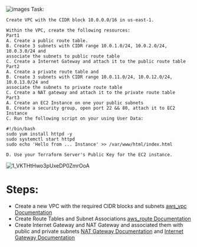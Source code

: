 ![images](https://user-images.githubusercontent.com/85028974/197711473-69d28f16-ed55-4543-a7e5-2911f3e1afcf.png)
Task:
```
Create VPC with the CIDR block 10.0.0.0/16 in us-east-1.

Within the VPC, create the following resources:
Part1
A. Create a public route table.
B. Create 3 subnets with CIDR range 10.0.1.0/24, 10.0.2.0/24, 10.0.3.0/24 and
associate the subnets to public route table
C. Create a Internet Gateway and attach it to the public route table
Part2
A. Create a private route table and 
B. Create 3 subnets with CIDR range 10.0.11.0/24, 10.0.12.0/24, 10.0.13.0/24 and
associate the subnets to private route table
C. Create a NAT gateway and attach it to the private route table
Part3
A. Create an EC2 Instance on one your public subnets
B. Create a security group, open port 22 && 80, attach it to EC2 Instance
C. Run the following script on your using User Data:

#!/bin/bash
sudo yum install httpd -y
sudo systemctl start httpd
sudo echo 'Hello from ... Instance' >> /var/www/html/index.html

D. Use your Terraform Server's Public Key for the EC2 instance.
```

![1_VKTHtHwo3pUxeDP0ZmrOoA](https://user-images.githubusercontent.com/85028974/197711623-2347271b-6a31-4d84-8d48-8390154ffdc7.jpg)

# Steps:
* Create a new VPC with the required CIDR blocks and subnets [aws_vpc Documentation](https://registry.terraform.io/providers/hashicorp/aws/latest/docs/resources/vpc)
* Create Route Tables and Subnet Associations [aws_route Documentation](https://registry.terraform.io/providers/hashicorp/aws/latest/docs/resources/route_table)
* Create Internet Gateway and NAT Gateway and associated them with public and private subnets [NAT Gateway Documentation](https://registry.terraform.io/providers/hashicorp/aws/latest/docs/resources/nat_gateway) and [Internet Gateway Documentation](https://registry.terraform.io/providers/hashicorp/aws/latest/docs/resources/internet_gateway)

